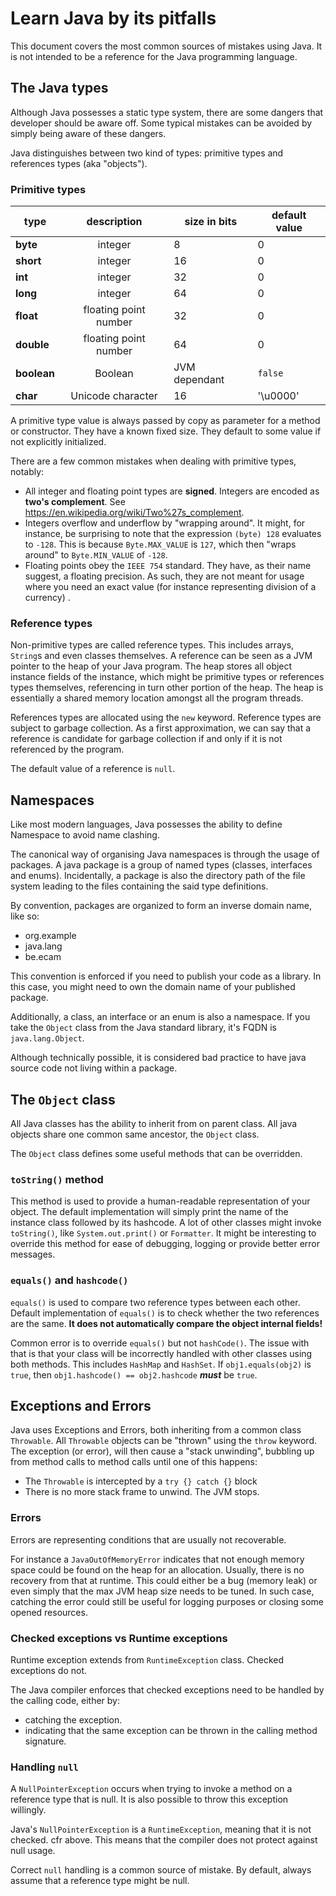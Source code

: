 # Learn Java by its pitfalls

This document covers the most common sources of mistakes using Java.
It is not intended to be a reference for the Java programming language.

## The Java types

Although Java possesses a static type system, there are some dangers that developer should be aware off.
Some typical mistakes can be avoided by simply being aware of these dangers.

Java distinguishes between two kind of types: primitive types and references types (aka "objects").

### Primitive types

| type        |      description      | size in bits  | default value |
|-------------|:---------------------:|---------------|---------------|
| **byte**    |        integer        | 8             | 0             |
| **short**   |        integer        | 16            | 0             |
| **int**     |        integer        | 32            | 0             |
| **long**    |        integer        | 64            | 0             |
| **float**   | floating point number | 32            | 0             |
| **double**  | floating point number | 64            | 0             |
| **boolean** |        Boolean        | JVM dependant | `false`       |
| **char**    |   Unicode character   | 16            | '\u0000'      |

A primitive type value is always passed by copy as parameter for a method or constructor.
They have a known fixed size. They default to some value if not explicitly initialized.

There are a few common mistakes when dealing with primitive types, notably:

- All integer and floating point types are **signed**. Integers are encoded as **two's complement**.
  See <https://en.wikipedia.org/wiki/Two%27s_complement>.
- Integers overflow and underflow by "wrapping around".
  It might, for instance, be surprising to note that the expression `(byte) 128` evaluates to `-128`.
  This is because `Byte.MAX_VALUE` is `127`, which then "wraps around" to `Byte.MIN_VALUE` of `-128`.
- Floating points obey the `IEEE 754` standard.
  They have, as their name suggest, a floating precision.
  As such, they are not meant for usage where you need an exact value (for instance representing division of a currency)
  .

### Reference types

Non-primitive types are called reference types. This includes arrays, `String`s and even classes themselves.
A reference can be seen as a JVM pointer to the heap of your Java program.
The heap stores all object instance fields of the instance, which might be primitive types or references types
themselves, referencing in turn other portion of the heap.
The heap is essentially a shared memory location amongst all the program threads.

References types are allocated using the `new` keyword.
Reference types are subject to garbage collection.
As a first approximation, we can say that a reference is candidate for garbage collection if and only if it is not
referenced by the program.

The default value of a reference is `null`.

## Namespaces

Like most modern languages, Java possesses the ability to define Namespace to avoid name clashing.

The canonical way of organising Java namespaces is through the usage of packages.
A java package is a group of named types (classes, interfaces and enums).
Incidentally, a package is also the directory path of the file system leading to the files containing the said type
definitions.

By convention, packages are organized to form an inverse domain name, like so:

- org.example
- java.lang
- be.ecam

This convention is enforced if you need to publish your code as a library.
In this case, you might need to own the domain name of your published package.

Additionally, a class, an interface or an enum is also a namespace.
If you take the `Object` class from the Java standard library, it's FQDN is `java.lang.Object`.

Although technically possible, it is considered bad practice to have java source code not living within a package.

## The `Object` class

All Java classes has the ability to inherit from on parent class. All java objects share one common same ancestor,
the `Object` class.

The `Object` class defines some useful methods that can be overridden.

### `toString()` method

This method is used to provide a human-readable representation of your object.
The default implementation will simply print the name of the instance class followed by its hashcode.
A lot of other classes might invoke `toString()`, like `System.out.print()` or `Formatter`.
It might be interesting to override this method for ease of debugging, logging or provide better error messages.

### `equals()` and `hashcode()`

`equals()` is used to compare two reference types between each other.
Default implementation of `equals()` is to check whether the two references are the same.
**It does not automatically compare the object internal fields!**

Common error is to override `equals()` but not `hashCode()`.
The issue with that is that your class will be incorrectly handled with other classes using both methods.
This includes `HashMap` and `HashSet`.
If `obj1.equals(obj2)` is `true`, then `obj1.hashcode() == obj2.hashcode` ***must*** be `true`.

## Exceptions and Errors

Java uses Exceptions and Errors, both inheriting from a common class `Throwable`.
All `Throwable` objects can be "thrown" using the `throw` keyword.
The exception (or error), will then cause a "stack unwinding", bubbling up from method calls to method calls until one
of this happens:

- The `Throwable` is intercepted by a `try {} catch {}` block
- There is no more stack frame to unwind. The JVM stops.

### Errors

Errors are representing conditions that are usually not recoverable.

For instance a `JavaOutOfMemoryError` indicates that not enough memory space could be found on the heap for an
allocation.
Usually, there is no recovery from that at runtime. This could either be a bug (memory leak) or even simply that the max
JVM heap size needs to be tuned.
In such case, catching the error could still be useful for logging purposes or closing some opened resources.

### Checked exceptions vs Runtime exceptions

Runtime exception extends from `RuntimeException` class. Checked exceptions do not.

The Java compiler enforces that checked exceptions need to be handled by the calling code, either by:
- catching the exception.
- indicating that the same exception can be thrown in the calling method signature.

### Handling `null`

A `NullPointerException` occurs when trying to invoke a method on a reference type that is null.
It is also possible to throw this exception willingly.

Java's `NullPointerException` is a `RuntimeException`, meaning that it is not checked. cfr above.
This means that the compiler does not protect against null usage.

Correct `null` handling is a common source of mistake.
By default, always assume that a reference type might be null.